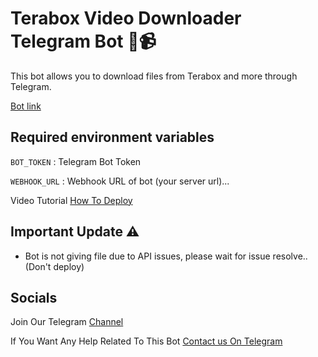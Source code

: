 # Terabox Video Downloader Telegram Bot 🤖📹

This bot allows you to download files from Terabox and more through Telegram.

[Bot link](https://t.me/terabox_dl_arman_bot)

## Required environment variables
 `BOT_TOKEN` : Telegram Bot Token

 `WEBHOOK_URL` : Webhook URL of bot (your server url)...

Video Tutorial [How To Deploy](https://youtu.be/KECEaNLRP2Q?si=4Ml3y_ikoxwT0qDG)

## Important Update ⚠️ 
- Bot is not giving file due to API issues, please wait for issue resolve..(Don't deploy)


## Socials 
Join Our Telegram [Channel](https://telegram.dog/botcodes123)

If You Want Any Help Related To This Bot [Contact us On Telegram](https://telegram.dog/Armanidrisi_bot)